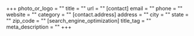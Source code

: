 +++
photo_or_logo = ""
title = ""
url = ""
[contact]
email = ""
phone = ""
website = ""
category = ""
[contact.address]
address = ""
city = ""
state = ""
zip_code = ""
[search_engine_optimization]
title_tag = ""
meta_description = ""
+++